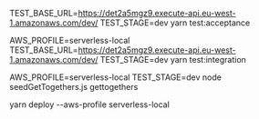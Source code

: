 TEST_BASE_URL=https://det2a5mgz9.execute-api.eu-west-1.amazonaws.com/dev/ TEST_STAGE=dev yarn test:acceptance

AWS_PROFILE=serverless-local TEST_BASE_URL=https://det2a5mgz9.execute-api.eu-west-1.amazonaws.com/dev/ TEST_STAGE=dev yarn test:integration

AWS_PROFILE=serverless-local TEST_STAGE=dev node seedGetTogethers.js gettogethers

yarn deploy --aws-profile serverless-local
